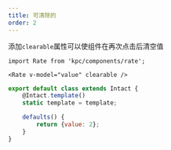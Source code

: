 ```yaml
---
title: 可清除的
order: 2
---
```


添加`clearable`属性可以使组件在再次点击后清空值

```vdt
import Rate from 'kpc/components/rate';

<Rate v-model="value" clearable />
```

```js
export default class extends Intact {
    @Intact.template()
    static template = template;

    defaults() {
        return {value: 2};
    }
}
```
